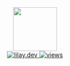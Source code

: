 <div id="header" align="center">
  <img src="https://media2.giphy.com/media/v1.Y2lkPTc5MGI3NjExcmFtMDlhbTZicXl6dWVhbjgxaHZkbTFreDVjcnQ0bnZicG44cHI4NyZlcD12MV9pbnRlcm5hbF9naWZfYnlfaWQmY3Q9cw/dNbYAgjq4Y1HHgvSCH/giphy.gif" width="100"/>
</div>
<div id="badges" align="center">
  <a href="https://lilay.dev">
  <img src="https://img.shields.io/website?url=https%3A%2F%2Flilay.dev" alt="lilay.dev"/>
  <a href="https://github.com/li-lay">
  <img src="https://komarev.com/ghpvc/?username=li-lay&style=flat-square&color=blue" alt="views"/>
</div>

